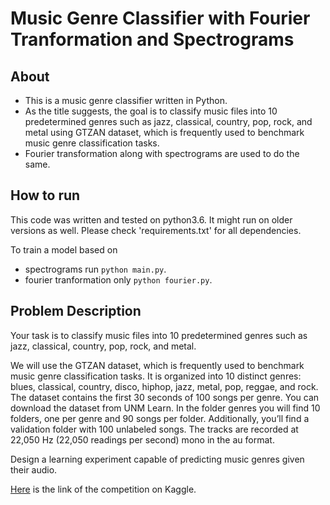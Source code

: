 # Music Genre Classifier with Fourier Tranformation and Spectrograms

## About
- This is a music genre classifier written in Python.
- As the title suggests, the goal is to classify music files into 10 predetermined genres such as jazz, classical, country, pop, rock, and metal using GTZAN dataset, which is frequently used to benchmark music genre classification tasks.
- Fourier transformation along with spectrograms are used to do the same.

## How to run
This code was written and tested on python3.6. It might run on older versions as well. Please check 'requirements.txt' for all dependencies.

To train a model based on 
- spectrograms run `python main.py`.
- fourier tranformation only `python fourier.py`.

## Problem Description
Your task is to classify music files into 10 predetermined genres such as jazz, classical, country, pop, rock, and metal.

We will use the GTZAN dataset, which is frequently used to benchmark music genre classification tasks. It is organized into 10 distinct genres: blues, classical, country, disco, hiphop, jazz, metal, pop, reggae, and rock. The dataset contains the first 30 seconds of 100 songs per genre. You can download the dataset from UNM Learn. In the folder genres you will find 10 folders, one per genre and 90 songs per folder. Additionally, you’ll find a validation folder with 100 unlabeled songs. The tracks are recorded at 22,050 Hz (22,050 readings per second) mono in the au format.

Design a learning experiment capable of predicting music genres given their audio.

[Here](https://www.kaggle.com/c/project-1-music-classifier-cs529-2018) is the link of the competition on Kaggle.
